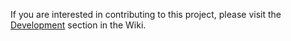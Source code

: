 If you are interested in contributing to this project, please visit the [Development](https://github.com/muammar/mkchromecast/wiki/development) section in the Wiki. 
